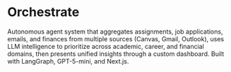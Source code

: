 # Orchestrate
Autonomous agent system that aggregates assignments, job applications, emails, and finances from multiple sources (Canvas, Gmail, Outlook), uses LLM intelligence to prioritize across academic, career, and financial domains, then presents unified insights through a custom dashboard. Built with LangGraph, GPT-5-mini, and Next.js.
